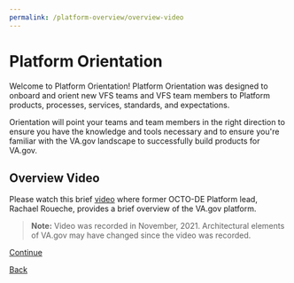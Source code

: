 ```yaml
---
permalink: /platform-overview/overview-video
---
```


# Platform Orientation

Welcome to Platform Orientation! Platform Orientation was designed to onboard and orient new VFS teams and VFS team members to Platform products, processes, services, standards, and expectations.

Orientation will point your teams and team members in the right direction to ensure you have the knowledge and tools necessary and to ensure you're familiar with the VA.gov landscape to successfully build products for VA.gov.

## Overview Video

Please watch this brief [video](https://www.youtube.com/embed/0cc-VdfI4Q8) where former OCTO-DE Platform lead, Rachael Roueche, provides a brief overview of the VA.gov platform.

> **Note:** Video was recorded in November, 2021. Architectural elements of VA.gov may have changed since the video was recorded.

[Continue](./2-welcome.md)

[Back](../account-setup/4-vfs-roster.md)
